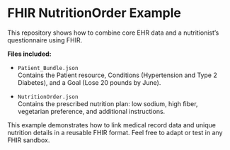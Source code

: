 # FHIR NutritionOrder Example

This repository shows how to combine core EHR data and a nutritionist’s questionnaire using FHIR.

**Files included:**

- `Patient_Bundle.json`  
  Contains the Patient resource, Conditions (Hypertension and Type 2 Diabetes), and a Goal (Lose 20 pounds by June).

- `NutritionOrder.json`  
  Contains the prescribed nutrition plan: low sodium, high fiber, vegetarian preference, and additional instructions.

This example demonstrates how to link medical record data and unique nutrition details in a reusable FHIR format. Feel free to adapt or test in any FHIR sandbox.
